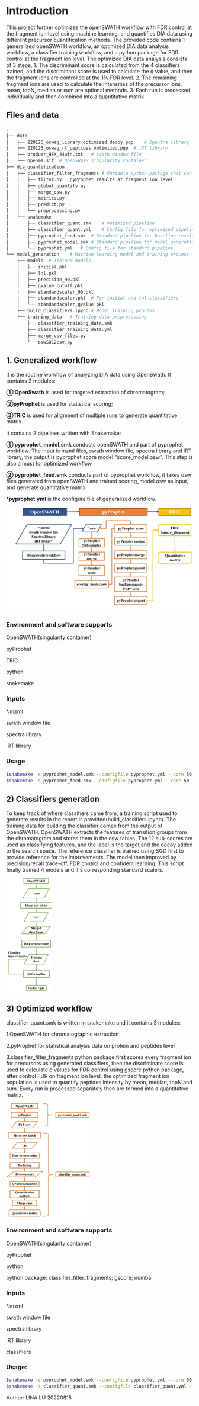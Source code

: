 # Introduction

This project further optimizes the openSWATH workflow with FDR control at the fragment ion level using machine learning, and quantifies DIA data using different precursor quantification methods.
The provided code contains 1 generalized openSWATH workflow, an optimized DIA data analysis workflow, a classifier training workflow, and a python package for FDR control at the fragment ion level.
The optimized DIA data analysis consists of 3 steps, 1. The discriminant score is calculated from the 4 classifiers trained, and the discriminant score is used to calculate the q value, and then the fragment ions are controlled at the 1% FDR level. 2. The remaining fragment ions are used to calculate the intensities of the precursor ions, mean, topN, median or sum are optional methods. 3. Each run is processed individually and then combined into a quantitative matrix.  

## Files and data

```bash
.
├── data
│   ├── 220126_oswag_library.optimized.decoy.pqp    # Spectra library
│   ├── 220126_oswag_rt_peptides.optimized.pqp	# iRT library
│   ├── bruduer_HFX_44win.txt   # swath window file
│   └── openms.sif  # OpenSWATH singularity container
├── dia_quantification
│   ├── classifier_filter_fragments # Portable python package that can quantify
│   │   ├── filter.py   pyProphet results at fragment ion level
│   │   ├── global_quantify.py
│   │   ├── merge_osw.py
│   │   ├── metrics.py
│   │   ├── predict.py
│   │   └── preprocessing.py
│   └── snakemake
│       ├── classifier_quant.smk    # Optimized pipeline 
│       ├── classifier_quant.yml    # Config file for optimized pipeline
│       ├── pyprophet_feed.smk  # Standard pipeline for baseline results
│       ├── pyprophet_model.smk # Standard pipeline for model generation
│       └── pyprophet.yml   # Config file for standard pipeline
└── model_generation    # Machine learning model and training process
    ├── models  # Trained models
    │   ├── initial.pkl
    │   ├── lnl.pkl
    │   ├── precision_90.pkl
    │   ├── qvalue_cutoff.pkl
    │   ├── standardscaler_90.pkl
    │   ├── standardscaler.pkl  # For initial and lnl classifiers
    │   └── standardscaler_qvalue.pkl
    ├── build_classifiers.ipynb # Model training process
    └── training_data   # Training data preprocessing
        ├── classifier_training_data.smk
        ├── classifier_training_data.yml
        ├── merge_csv_files.py
        └── oswSQL2csv.py
```



## 1. Generalized workflow 

It is the routine workflow of  analyzing DIA data using OpenSwath.  It contains 3 modules:

**① OpenSwath** is used for targeted extraction of chromatogram; 

**②pyProphet** is used for statistical scoring; 

**③TRIC** is used for alignment of multiple runs to generate quantitative matrix. 

It contains 2 pipelines written with Snakemake:

**① pyprophet_model.smk** conducts openSWATH and part of pyprophet workflow. The input is mzml files, swath window file, spectra library and iRT library, the output is pyprophet score model "score_model.osw". This step is also a must for optimized workflow.

**② pyprophet_feed.smk** conducts part of pyprophet workflow, it takes osw files generated from openSWATH and trained scoring_model.osw as input, and generate quantitative matrix.

***pyprophet.yml** is the configure file of generalized workflow.

<img src="https://github.com/Lina0125/QuantifyAtFragmentLevelWithClassifiers/blob/main/data/imgs/generalized.jpg" alt="generalized" title="The stantard workflow" style="zoom30%;" >

### Environment and software supports

OpenSWATH(singularity container)

pyProphet

TRIC

python

snakemake

### Inputs

*.mzml

swath window file

spectra library

iRT library

### Usage

```bash
$snakemake -s pyprophet_model.smk --configfile pyprophet.yml --core 50
$snakemake -s pyprophet_feed.smk --configfile pyprophet.yml --core 50
```



## 2) Classifiers generation

To keep track of where classifiers came from, a training script used to generate results in the report is provided(build_classifiers.ipynb). The training data for building the classifier comes from the output of OpenSWATH. OpenSWATH extracts the features of transition groups from the chromatogram and stores them in the osw tables. The 12 sub-scores are used as classifying features, and the label is the target and the decoy added to the search space. The reference classifier is trained using SGD first to provide reference for the improvements. The model then improved by precision/recall trade-off, FDR control and confident learning. This script finally trained 4 models and it's corresponding standard scalers.

<img src="https://github.com/Lina0125/QuantifyAtFragmentLevelWithClassifiers/blob/main/data/imgs/model_generation.jpg" alt="model_generation" style="zoom:30%;" />

 

## 3) Optimized workflow

classifier_quant.smk is written in snakemake and it contains 3 modules: 

1.OpenSWATH for chromatographic extraction

2.pyProphet for statistical analysis data on protein and peptides level

3.classifier_filter_fragments python package first scores every fragment ion for precursors using generated classifiers, then the discriminate score is used to calculate q values for FDR control using gscore python package, after control FDR on fragment ion level, the optimized fragment ion population is used to quantify peptides intensity by mean, median, topN and sum. Every run is processed separately then are formed into a quantitative matrix.

<img src="https://github.com/Lina0125/QuantifyAtFragmentLevelWithClassifiers/blob/main/data/imgs/application.jpg" alt="application" style="zoom:30%;" />



### Environment and software supports

OpenSWATH(singularity container)

pyProphet

python

python package: classifier_filter_fragments; gscore; numba

### Inputs

*.mzml

swath window file

spectra library

iRT library

classifiers

### Usage:

```bash
$snakemake -s pyprophet_model.smk --configfile pyprophet.yml --core 50
$snakemake -s classifier_quant.smk --configfile classifier_quant.yml --core 50
```



Author: LINA LU	20220815

